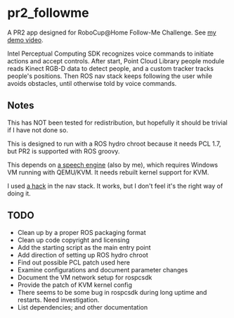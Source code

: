 pr2_followme
============

A PR2 app designed for RoboCup@Home Follow-Me Challenge. See [my demo video](http://www.youtube.com/watch?v=qooZtjGAYaQ&t=786).

Intel Perceptual Computing SDK recognizes voice commands to initiate actions and accept controls. After start, Point Cloud Library people module reads Kinect RGB-D data to detect people, and a custom tracker tracks people's positions. Then ROS nav stack keeps following the user while avoids obstacles, until otherwise told by voice commands.

Notes
-----

This has NOT been tested for redistribution, but hopefully it should be trivial if I have not done so.

This is designed to run with a ROS hydro chroot because it needs PCL 1.7, but PR2 is supported with ROS groovy.

This depends on [a speech engine](https://github.com/xlz/rospcsdk) (also by me), which requires Windows VM running with QEMU/KVM. It needs rebuilt kernel support for KVM.

I used [a hack](http://answers.ros.org/question/28950/what-is-the-best-way-to-follow-a-moving-target/?answer=168951#post-id-168951) in the nav stack. It works, but I don't feel it's the right way of doing it.

TODO
----

* Clean up by a proper ROS packaging format
* Clean up code copyright and licensing
* Add the starting script as the main entry point
* Add direction of setting up ROS hydro chroot
* Find out possible PCL patch used here
* Examine configurations and document parameter changes
* Document the VM network setup for rospcsdk
* Provide the patch of KVM kernel config
* There seems to be some bug in rospcsdk during long uptime and restarts. Need investigation.
* List dependencies; and other documentation
